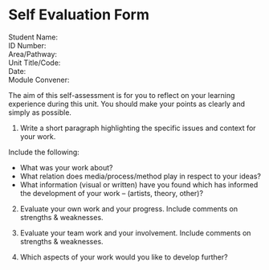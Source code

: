 # Self Evaluation Form

Student Name:		
ID Number:	
Area/Pathway:		
Unit Title/Code:	
Date:		
Module Convener:	

The aim of this self-assessment is for you to reflect on your learning experience during this unit.
You should make your points as clearly and simply as possible.


1. Write a short paragraph highlighting the specific issues and context for your work.

Include the following:
- What was your work about?
- What relation does media/process/method play in respect to your ideas?
- What information (visual or written) have you found which has informed the development of your work – (artists, theory, other)?


2. Evaluate your own work and your progress. Include comments on strengths & weaknesses.

3. Evaluate your team work and your involvement. Include comments on strengths & weaknesses.

4. Which aspects of your work would you like to develop further?
